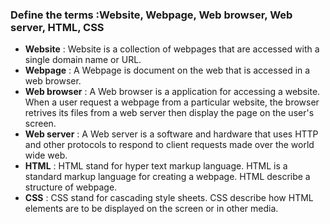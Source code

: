 ### Define the terms :Website, Webpage, Web browser, Web server, HTML, CSS


- **Website** : Website is a collection of webpages that are accessed with a single domain name or URL.
- **Webpage** : A Webpage is document on the web that is accessed in a web browser.
- **Web browser** : A Web browser is a application for accessing a website. When a user request a webpage from a particular website, the browser retrives its files from a web server then display the page on the user's screen.
- **Web server** : A Web server is a software and hardware that uses HTTP and other protocols to respond to  client requests made over the world wide web.
- **HTML** : HTML stand for hyper text markup language. HTML is a standard markup language for creating a webpage.
HTML describe a structure of webpage.
- **CSS** : CSS stand for cascading style sheets. CSS describe how HTML elements are to be displayed on the screen or in other media.  